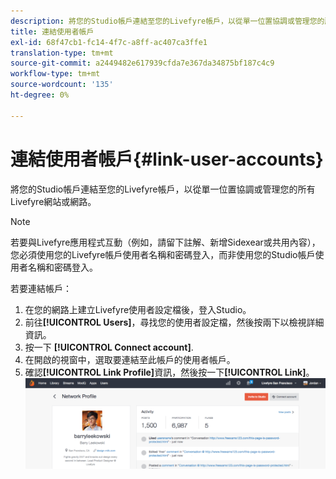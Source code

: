 ```yaml
---
description: 將您的Studio帳戶連結至您的Livefyre帳戶，以從單一位置協調或管理您的所有Livefyre網站或網路。
title: 連結使用者帳戶
exl-id: 68f47cb1-fc14-4f7c-a8ff-ac407ca3ffe1
translation-type: tm+mt
source-git-commit: a2449482e617939cfda7e367da34875bf187c4c9
workflow-type: tm+mt
source-wordcount: '135'
ht-degree: 0%

---
```


# 連結使用者帳戶{#link-user-accounts}

將您的Studio帳戶連結至您的Livefyre帳戶，以從單一位置協調或管理您的所有Livefyre網站或網路。

>[!NOTE]
>
>若要與Livefyre應用程式互動（例如，請留下註解、新增Sidexear或共用內容），您必須使用您的Livefyre帳戶使用者名稱和密碼登入，而非使用您的Studio帳戶使用者名稱和密碼登入。

若要連結帳戶：

1. 在您的網路上建立Livefyre使用者設定檔後，登入Studio。
1. 前往&#x200B;**[!UICONTROL Users]**，尋找您的使用者設定檔，然後按兩下以檢視詳細資訊。
1. 按一下 **[!UICONTROL Connect account]**.
1. 在開啟的視窗中，選取要連結至此帳戶的使用者帳戶。
1. 確認&#x200B;**[!UICONTROL Link Profile]**&#x200B;資訊，然後按一下&#x200B;**[!UICONTROL Link]**。![](assets/UsersConnectAccount-1024x311.png)
